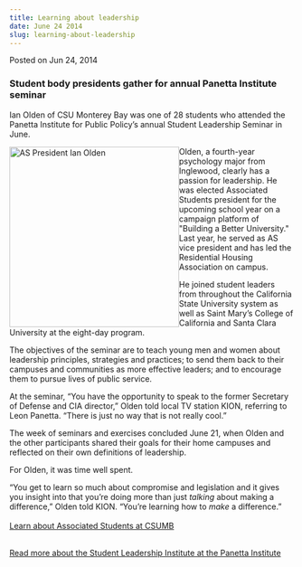 ```yaml
---
title: Learning about leadership
date: June 24 2014
slug: learning-about-leadership
---
```


 



<span class="date">Posted on Jun 24, 2014    </span>
<h3>Student body presidents gather for annual Panetta Institute
seminar</h3>
<p>Ian Olden of CSU Monterey Bay was one of 28 students who
attended the Panetta Institute for Public Policy&#x2019;s annual Student
Leadership Seminar in June.</p>
<p><img alt="AS President Ian Olden" src="https://news.csumb.edu/sites/default/files/65/attachments/news/images/olden.ian_for_web.jpg" style="float:left; width:300px; height:319px">Olden, a
fourth-year psychology major from Inglewood, clearly has a passion
for leadership. He was elected Associated Students president for
the upcoming school year on a campaign platform of &quot;Building a
Better University.&quot; Last year, he served as AS vice president and
has led the Residential Housing Association on campus.</img></p>
<p>He joined student leaders from throughout the California State
University system as well as Saint Mary&#x2019;s College of California and
Santa Clara University at the eight-day program.</p>
<p>The objectives of the seminar are to teach young men and women
about leadership principles, strategies and practices; to send them
back to their campuses and communities as more effective leaders;
and to encourage them to pursue lives of public service.</p>
<p>At the seminar, &#x201C;You have the opportunity to speak to the former
Secretary of Defense and CIA director,&#x201D; Olden told local TV station
KION, referring to Leon Panetta. &#x201C;There is just no way that is not
really cool.&#x201D;</p>
<p>The week of seminars and exercises concluded June 21, when Olden
and the other participants shared their goals for their home
campuses and reflected on their own definitions of leadership.</p>
<p>For Olden, it was time well spent.</p>
<p>&#x201C;You get to learn so much about compromise and legislation and
it gives you insight into that you&#x2019;re doing more than just
<em>talking</em> about making a difference,&#x201D; Olden told KION.
&#x201C;You&#x2019;re learning how to <em>make</em> a difference.&#x201D;<br>
<br>
<a href="https://as.csumb.edu/?_csumbsearch=Associated%2BStudents" rel="nofollow">Learn about Associated Students at CSUMB</a></br></br></p>
<p><a href="https://www.panettainstitute.org/programs/study-with-us/student-leadership-training/" rel="nofollow">Read more about the Student Leadership Institute at
the Panetta Institute</a><br>
&#xA0;</br></p>





```
